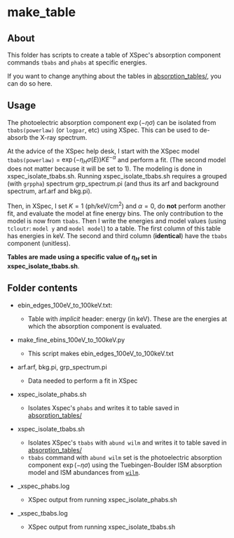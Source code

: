 # make_table

## About

This folder has scripts to create a table of XSpec's absorption component commands `tbabs` and `phabs` at specific energies.

If you want to change anything about the tables in [absorption_tables/](../absorption_tables/), you can do so here.

## Usage

The photoelectric absorption component $\exp(-\eta\sigma)$ can be isolated from `tbabs(powerlaw)` (or `logpar`, etc) using XSpec.
This can be used to de-absorb the X-ray spectrum.

At the advice of the XSpec help desk, I start with the XSpec model `tbabs(powerlaw)` = $\exp(-\eta_H \sigma(E) ) K E^{-\alpha}$ and perform a fit. 
(The second model does not matter because it will be set to 1). 
The modeling is done in xspec_isolate_tbabs.sh. 
Running xspec_isolate_tbabs.sh requires a grouped (with `grppha`) spectrum grp_spectrum.pi (and thus its arf and background spectrum, arf.arf and bkg.pi).

Then, in XSpec, I set $K=1$ (ph/keV/cm<sup>2</sup>) and $\alpha=0$, do **not** perform another fit, and evaluate the model at fine energy bins.
The only contribution to the model is now from `tbabs`. 
Then I write the energies and model values (using `tcloutr`: `model y` and `model model`) to a table.
The first column of this table has energies in keV. The second and third column (**identical**) have the `tbabs` component (unitless).

**Tables are made using a specific value of $\eta_H$ set in xspec_isolate_tbabs.sh**.


## Folder contents

* ebin_edges_100eV_to_100keV.txt:
    * Table with _implicit_ header: energy (in keV). These are the energies at which the absorption component is evaluated.

* make_fine_ebins_100eV_to_100keV.py
    * This script makes ebin_edges_100eV_to_100keV.txt

* arf.arf, bkg.pi, grp_spectrum.pi
    * Data needed to perform a fit in XSpec

* xspec_isolate_phabs.sh
    * Isolates Xspec's `phabs` and writes it to table saved in [absorption_tables/](../absorption_tables/)

* xspec_isolate_tbabs.sh
    * Isolates XSpec's `tbabs` with `abund wilm` and writes it to table saved in [absorption_tables/](../absorption_tables/)
    * `tbabs` command with `abund wilm` set is the photoelectric absorption component $\exp(-\eta\sigma)$ using the Tuebingen-Boulder ISM absorption model and ISM abundances from [`wilm`](https://ui.adsabs.harvard.edu/abs/2000ApJ...542..914W/abstract).

* _xspec_phabs.log
    * XSpec output from running xspec_isolate_phabs.sh

* _xspec_tbabs.log
    * XSpec output from running xspec_isolate_tbabs.sh

